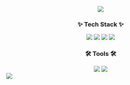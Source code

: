 <div align="center">
  <img src="https://github.com/user-attachments/assets/932bb2ff-b1f7-4ba5-a9de-59936545b92d" />
</div>

<h3 align="center">✨ Tech Stack ✨</h3>
<div align="center">
<img src="https://img.shields.io/badge/python-3776AB?style=for-the-badge&logo=python&logoColor=white">
<img src="https://img.shields.io/badge/Html5-E34F26?style=for-the-badge&logo=html5&logoColor=white" />
<img src="https://img.shields.io/badge/C-A8B9CC?style=for-the-badge&logo=c&logoColor=white" />
  <img src="https://img.shields.io/badge/java-007396?style=for-the-badge&logo=java&logoColor=white">
</div>

<h3 align="center">🛠 Tools 🛠</h3>
<div align="center">
<img src="https://img.shields.io/badge/mysql-4479A1?style=for-the-badge&logo=mysql&logoColor=white">
<img src="https://img.shields.io/badge/github-181717?style=for-the-badge&logo=github&logoColor=white">
</div>


<img src="http://mazandi.herokuapp.com/api?handle={yeojeong735}&theme=cold"/>

<!--
**Lime0303i/Lime0303i** is a ✨ _special_ ✨ repository because its `README.md` (this file) appears on your GitHub profile.

Here are some ideas to get you started:

- 🔭 I’m currently working on ...
- 🌱 I’m currently learning ...
- 👯 I’m looking to collaborate on ...
- 🤔 I’m looking for help with ...
- 💬 Ask me about ...
- 📫 How to reach me: ...
- 😄 Pronouns: ...
- ⚡ Fun fact: ...
-->
